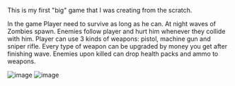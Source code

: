 This is my first "big" game that I was creating from the scratch. 

In the game Player need to survive as long as he can. At night waves of Zombies spawn. Enemies follow player and hurt him whenever they collide with him.
Player can use 3 kinds of weapons: pistol, machine gun and sniper rifle. Every type of weapon can be upgraded by money you get after finishing wave.
Enemies upon killed can drop health packs and ammo to weapons.

![image](https://user-images.githubusercontent.com/67783947/128582054-3ccf5ef3-b6d3-4616-9203-b87a1424f8bb.png)
![image](https://user-images.githubusercontent.com/67783947/128582017-3c8d61f0-eabb-441c-a50e-256049593b2e.png)

